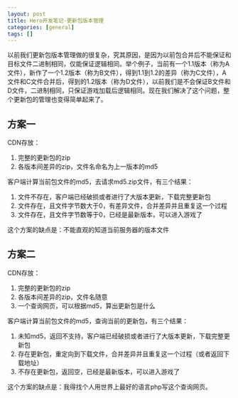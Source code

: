 ```yaml
---
layout: post
title: Hero开发笔记-更新包版本管理
categories: [general]
tags: []
---
```


以前我们更新包版本管理做的很复杂，究其原因，是因为以前包合并后不能保证和目标文件二进制相同，仅能保证逻辑相同。举个例子，当前有一个1.1版本（称为A文件），新作了一个1.2版本（称为B文件），得到1.1到1.2的差异（称为C文件），A文件和C文件合并后，得到的1.2版本（称为D文件），以前我们是不会保证B文件和D文件，二进制相同，只保证游戏加载后逻辑相同。现在我们解决了这个问题，整个更新包的管理也变得简单起来了。

## 方案一 ##
CDN存放：

1. 完整的更新包的zip
1. 各版本间差异的zip，文件名命名为上一版本的md5

客户端计算当前包文件的md5，去请求md5.zip文件，有三个结果：

1. 文件不存在，客户端已经破损或者进行了大版本更新，下载完整更新包
1. 文件存在，且文件字节数大于0，有差异文件，合并差异并且重复这一个过程
1. 文件存在，且文件字节数等于0，已经是最新版本，可以进入游戏了

这个方案的缺点是：不能直观的知道当前服务器的版本文件

## 方案二 ##
CDN存放：

1. 完整的更新包的zip
1. 各版本间差异的zip，文件名随意
1. 一个查询网页，可以根据md5，算出更新包是什么

客户端计算当前包文件的md5，查询当前的更新包，有三个结果：
1. 未知md5，返回不支持，客户端已经破损或者进行了大版本更新，下载完整更新包
1. 存在更新包，重定向到下载文件，合并差异并且重复这一个过程（或者返回下载地址）
1. 不存在更新包，返回空，已经是最新版本，可以进入游戏了

这个方案的缺点是：我得找个人用世界上最好的语言php写这个查询网页。